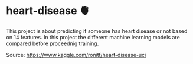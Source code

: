 # heart-disease 🫀
  
  This project is about predicting if someone has heart disease or not based on 14 features. In this project the different machine learning models are compared before proceednig training.
  
  Source: https://www.kaggle.com/ronitf/heart-disease-uci
